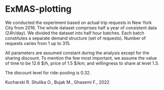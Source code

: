 # ExMAS-plotting

We conducted the experiment based on actual trip requests in New York City from 2016. The whole dataset comprises half a year of consistent data (24h/day). We divided the dataset into half hour batches. Each batch constitutes a separate demand structure (set of requests). Number of requests varies from 1 up to 315.

All parameters are assumed constant during the analysis except for the sharing discount. To mention the few most important, we assume the value of time to be 12.6 $/h, price of 1.5 $/km; and willingness to share at level 1.3. 

The discount level for ride-pooling is 0.32. 


Kucharski R. Shulika O., Bujak M., Ghasemi F., 2022
